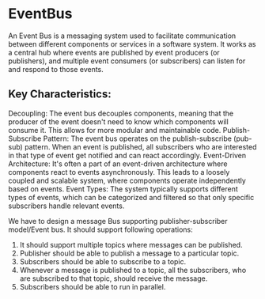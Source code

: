 <H1>EventBus </h1>

An Event Bus is a messaging system used to facilitate communication between
different components or services in a software system.
It works as a central hub where events are published by event producers (or
publishers), and multiple event consumers (or subscribers) can listen for and
respond to those events.



<H2> Key Characteristics: </H2>
Decoupling: The event bus decouples components, meaning that the producer of the event doesn't need to know which components will consume it. This allows for more modular and maintainable code.
Publish-Subscribe Pattern: The event bus operates on the publish-subscribe (pub-sub) pattern. When an event is published, all subscribers who are interested in that type of event get notified and can react accordingly.
Event-Driven Architecture: It's often a part of an event-driven architecture where components react to events asynchronously. This leads to a loosely coupled and scalable system, where components operate independently based on events.
Event Types: The system typically supports different types of events, which can be categorized and filtered so that only specific subscribers handle relevant events.


We have to design a message Bus supporting publisher-subscriber model/Event bus.
It should support following operations:

1. It should support multiple topics where messages can be published.
2. Publisher should be able to publish a message to a particular topic.
3. Subscribers should be able to subscribe to a topic.
4. Whenever a message is published to a topic, all the subscribers, who are
   subscribed to that topic, should receive the message.
5. Subscribers should be able to run in parallel.

